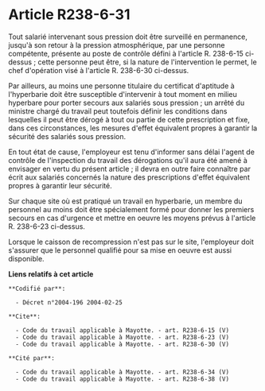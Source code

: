 # Article R238-6-31

Tout salarié intervenant sous pression doit être surveillé en permanence, jusqu'à son retour à la pression atmosphérique, par
une personne compétente, présente au poste de contrôle défini à l'article R. 238-6-15 ci-dessus ; cette personne peut être,
si la nature de l'intervention le permet, le chef d'opération visé à l'article R. 238-6-30 ci-dessus. 

Par ailleurs, au moins une personne titulaire du certificat d'aptitude à l'hyperbarie doit être susceptible d'intervenir à
tout moment en milieu hyperbare pour porter secours aux salariés sous pression ; un arrêté du ministre chargé du travail peut
toutefois définir les conditions dans lesquelles il peut être dérogé à tout ou partie de cette prescription et fixe, dans ces
circonstances, les mesures d'effet équivalent propres à garantir la sécurité des salariés sous pression. 

En tout état de cause, l'employeur est tenu d'informer sans délai l'agent de contrôle de l'inspection du travail des
dérogations qu'il aura été amené à envisager en vertu du présent article ; il devra en outre faire connaître par écrit aux
salariés concernés la nature des prescriptions d'effet équivalent propres à garantir leur sécurité. 

Sur chaque site où est pratiqué un travail en hyperbarie, un membre du personnel au moins doit être spécialement formé pour
donner les premiers secours en cas d'urgence et mettre en oeuvre les moyens prévus à l'article R. 238-6-23 ci-dessus. 

Lorsque le caisson de recompression n'est pas sur le site, l'employeur doit s'assurer que le personnel qualifié pour sa mise
en oeuvre est aussi disponible.

**Liens relatifs à cet article**

	**Codifié par**:

	  - Décret n°2004-196 2004-02-25

	**Cite**:

	  - Code du travail applicable à Mayotte. - art. R238-6-15 (V)
	  - Code du travail applicable à Mayotte. - art. R238-6-23 (V)
	  - Code du travail applicable à Mayotte. - art. R238-6-30 (V)

	**Cité par**:

	  - Code du travail applicable à Mayotte. - art. R238-6-34 (V)
	  - Code du travail applicable à Mayotte. - art. R238-6-38 (V)
